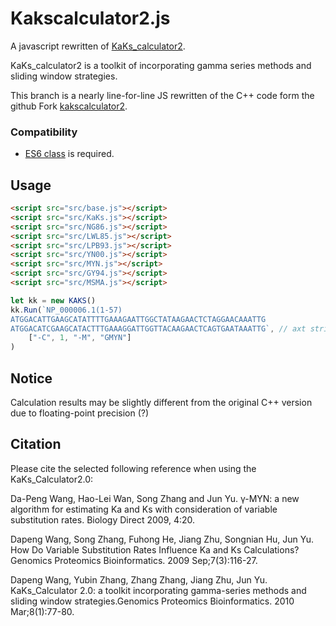 # Kakscalculator2.js

A javascript rewritten of [KaKs_calculator2](https://sourceforge.net/projects/kakscalculator2/).

KaKs_calculator2 is a toolkit of incorporating gamma series methods and sliding window strategies.

This branch is a nearly line-for-line JS rewritten of the C++ code form the github Fork [kakscalculator2](https://github.com/kullrich/kakscalculator2/).

### Compatibility

 - [ES6 class](https://caniuse.com/es6-class) is required.

## Usage

```html
<script src="src/base.js"></script>
<script src="src/KaKs.js"></script>
<script src="src/NG86.js"></script>
<script src="src/LWL85.js"></script>
<script src="src/LPB93.js"></script>
<script src="src/YN00.js"></script>
<script src="src/MYN.js"></script>
<script src="src/GY94.js"></script>
<script src="src/MSMA.js"></script>
```

```js
let kk = new KAKS()
kk.Run(`NP_000006.1(1-57)
ATGGACATTGAAGCATATTTTGAAAGAATTGGCTATAAGAACTCTAGGAACAAATTG
ATGGACATCGAAGCATACTTTGAAAGGATTGGTTACAAGAACTCAGTGAATAAATTG`, // axt string
    ["-C", 1, "-M", "GMYN"]
)
```

## Notice

Calculation results may be slightly different from the original C++ version due to floating-point precision (?)

## Citation

Please cite the selected following reference when using the KaKs_Calculator2.0:

Da-Peng Wang, Hao-Lei Wan, Song Zhang and Jun Yu. γ-MYN: a new algorithm for estimating Ka and Ks with consideration of variable substitution rates. Biology Direct 2009, 4:20.

Dapeng Wang, Song Zhang, Fuhong He, Jiang Zhu, Songnian Hu, Jun Yu. How Do Variable Substitution Rates Influence Ka and Ks Calculations?Genomics Proteomics Bioinformatics. 2009 Sep;7(3):116-27.

Dapeng Wang, Yubin Zhang, Zhang Zhang, Jiang Zhu, Jun Yu. KaKs_Calculator 2.0: a toolkit incorporating gamma-series methods and sliding window strategies.Genomics Proteomics Bioinformatics. 2010 Mar;8(1):77-80.
